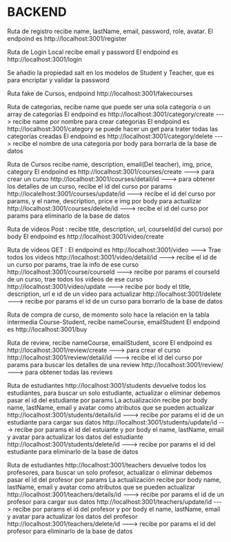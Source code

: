# BACKEND

Ruta de registro recibe  name, lastName, email, password, role, avatar.
El endpoind es http://localhost:3001/register

Ruta de Login Local recibe email y password
El endpoind es http://localhost:3001/login

Se añadio la propiedad salt en los modelos de Student y Teacher, que es para encriptar y validar la password

Ruta fake de Cursos, endpoind http://localhost:3001/fakecourses

Ruta de categorias, recibe name que puede ser una sola categoría o un array de categorías
El endpoind es http://localhost:3001/category/create ---> recibe name por nombre para crear categorias
El endpoind es http://localhost:3001/category se puede hacer un get para trater todas las categorías creadas
El endpoind es http://localhost:3001/category/delete ---> recibe el nombre de una categoría por body para borrarla de la base de datos

Ruta de Cursos recibe name, description, email(Del teacher), img, price, category
El endpoind es http://localhost:3001/courses/create ---> para crear un curso
http://localhost:3001/courses/detail/id ---> para obtener los detalles de un curso, recibe el id del curso por params
http://localelhost:3001/courses/update/id ---> recibe el id del curso por params, y el name, description, price e img por body para actualizar
http://localhost:3001/courses/delete/id ---> recibe el id del curso por params para eliminarlo de la base de datos

Ruta de videos  Post : recibe title, description, url, courseId(id del curso) por body
El endpoind es http://localhost:3001/video/create

Ruta de videos GET : 
El endpoind es http://localhost:3001/video ---> Trae todos los videos
http://localhost:3001/video/detail/id ---> recibe el id de un curso por params, trae la info de ese curso
http://localhost:3001/course/courseId ---> recibe por params el courseId de un curso, trae todos los videos de ese curso
http://localhost:3001/video/update ---> recibe por body el title, description, url e id de un video para actualizar
http://localhost:3001/delete ---> recibe por params el id de un curso para borrarlo de la base de datos


Ruta de compra de curso, de momento solo hace la relación en la tabla intermedia Course-Student, recibe nameCourse, emailStudent
El endpoind es http://localhost:3001/buy

Ruta de review, recibe nameCourse, emailStudent, score
El endpoind es http://localhost:3001/review/create ---> para crear el curso
http://localhost:3001/review/detail/id ---> recibe el id del curso por params para buscar los detalles de una review
http://localhost:3001/review/ ---> para obtener todas las reviews


Ruta de estudiantes http://localhost:3001/students devuelve todos los estudiantes, para buscar un solo estudiante, actualizar o eliminar debemos pasar el id del estudiante por params
La actualización recibe por body name, lastName, email y avatar como atributos que se pueden actualizar
http://localhost:3001/students/details/id ---> recibe por params  el id de un estudiante para cargar sus datos
http://localhost:3001/students/update/id ---> recibe por params el id del estuiante y por body el name, lastName, email y avatar para actualizar los datos del estudiante
http://localhost:3001/students/delete/id ---> recibe por params el id del estudiante para eliminarlo de la base de datos


Ruta de estudiantes http://localhost:3001/teachers devuelve todos los profesores, para buscar un solo profesor, actualizar o eliminar debemos pasar el id del profesor por params
La actualización recibe por body name, lastName, email y avatar como atributos que se pueden actualizar
http://localhost:3001/teachers/details/id ---> recibe por params  el id de un profesor para cargar sus datos
http://localhost:3001/teachers/update/id ---> recibe por params el id del profesor y por body el name, lastName, email y avatar para actualizar los datos del profesor
http://localhost:3001/teachers/delete/id ---> recibe por params el id del profesor para eliminarlo de la base de datos
